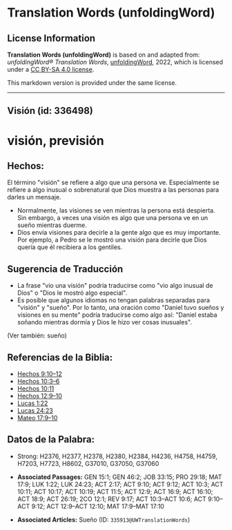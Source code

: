 # Translation Words (unfoldingWord)

## License Information

**Translation Words (unfoldingWord)** is based on and adapted from: _unfoldingWord® Translation Words_, [unfoldingWord](https://unfoldingword.org/utw), 2022, which is licensed under a [CC BY-SA 4.0 license](https://creativecommons.org/licenses/by-sa/4.0/legalcode.en).

This markdown version is provided under the same license.



--------------------------------

## Visión (id: 336498)

visión, previsión
=================

Hechos:
-------

El término "visión" se refiere a algo que una persona ve. Especialmente se refiere a algo inusual o sobrenatural que Dios muestra a las personas para darles un mensaje.

* Normalmente, las visiones se ven mientras la persona está despierta. Sin embargo, a veces una visión es algo que una persona ve en un sueño mientras duerme.
* Dios envía visiones para decirle a la gente algo que es muy importante. Por ejemplo, a Pedro se le mostró una visión para decirle que Dios quería que él recibiera a los gentiles.

Sugerencia de Traducción
------------------------

* La frase "vio una visión" podría traducirse como "vio algo inusual de Dios" o "Dios le mostró algo especial".
* Es posible que algunos idiomas no tengan palabras separadas para "visión" y "sueño". Por lo tanto, una oración como "Daniel tuvo sueños y visiones en su mente" podría traducirse como algo así: "Daniel estaba soñando mientras dormía y Dios le hizo ver cosas inusuales".

(Ver también: sueño)

Referencias de la Biblia:
-------------------------

* [Hechos 9:10–12](https://ref.ly/Acts9:10-Acts9:12)
* [Hechos 10:3–6](https://ref.ly/Acts10:3-Acts10:6)
* [Hechos 10:11](https://ref.ly/Acts10:11)
* [Hechos 12:9–10](https://ref.ly/Acts12:9-Acts12:10)
* [Lucas 1:22](https://ref.ly/Luke1:22)
* [Lucas 24:23](https://ref.ly/Luke24:23)
* [Mateo 17:9–10](https://ref.ly/Matt17:9-Matt17:10)

Datos de la Palabra:
--------------------

* Strong: H2376, H2377, H2378, H2380, H2384, H4236, H4758, H4759, H7203, H7723, H8602, G37010, G37050, G37060

* **Associated Passages:** GEN 15:1; GEN 46:2; JOB 33:15; PRO 29:18; MAT 17:9; LUK 1:22; LUK 24:23; ACT 2:17; ACT 9:10; ACT 9:12; ACT 10:3; ACT 10:11; ACT 10:17; ACT 10:19; ACT 11:5; ACT 12:9; ACT 16:9; ACT 16:10; ACT 18:9; ACT 26:19; 2CO 12:1; REV 9:17; ACT 10:3–ACT 10:6; ACT 9:10–ACT 9:12; ACT 12:9–ACT 12:10; MAT 17:9–MAT 17:10
* **Associated Articles:** Sueño (ID: `335913@UWTranslationWords`)

